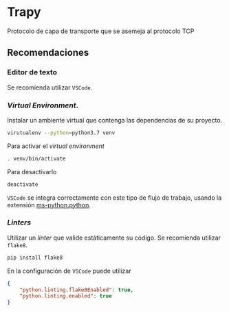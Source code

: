 # Trapy

Protocolo de capa de transporte que se asemeja al protocolo TCP

## Recomendaciones

### Editor de texto

Se recomienda utilizar `VSCode`.

### *Virtual Environment*.

Instalar un ambiente virtual que contenga las dependencias de su proyecto.

```bash
virutualenv --python=python3.7 venv
```

Para activar el *virtual environment*

```bash
. venv/bin/activate
```

Para desactivarlo

```bash
deactivate
```

`VSCode` se integra correctamente con este tipo de flujo de trabajo, usando la
extensión [ms-python.python](https://marketplace.visualstudio.com/items?itemName=ms-python.python).

### *Linters*

Utilizar un *linter* que valide estáticamente su código. Se recomienda utilizar
`flake8`.

```bash
pip install flake8
```

En la configuración de `VSCode` puede utilizar

```json
{
    "python.linting.flake8Enabled": true,
    "python.linting.enabled": true
}
```
